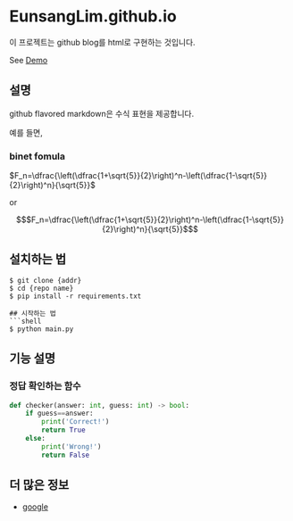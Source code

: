 # EunsangLim.github.io

이 프로젝트는 github blog를 html로 구현하는 것입니다.

See [Demo](https://eunsanglim.github.io/)

## 설명

github flavored markdown은 수식 표현을 제공합니다.

예를 들면,

### binet fomula

$F_n=\dfrac{\left(\dfrac{1+\sqrt{5}}{2}\right)^n-\left(\dfrac{1-\sqrt{5}}{2}\right)^n}{\sqrt{5}}$

or

```math
$F_n=\dfrac{\left(\dfrac{1+\sqrt{5}}{2}\right)^n-\left(\dfrac{1-\sqrt{5}}{2}\right)^n}{\sqrt{5}}$
```

## 설치하는 법

```shell
$ git clone {addr}
$ cd {repo name}
$ pip install -r requirements.txt

## 시작하는 법
```shell
$ python main.py
```

## 기능 설명

### 정답 확인하는 함수

```python
def checker(answer: int, guess: int) -> bool:
	if guess==answer:
		print('Correct!')
		return True
	else:
		print('Wrong!')
		return False
```

## 더 많은 정보

- [google](https://www.google.com/)
